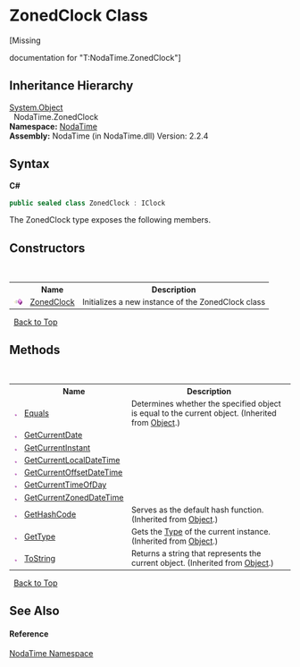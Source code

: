 # ZonedClock Class
 

\[Missing <summary> documentation for "T:NodaTime.ZonedClock"\]


## Inheritance Hierarchy
<a href="http://msdn2.microsoft.com/en-us/library/e5kfa45b" target="_blank">System.Object</a><br />&nbsp;&nbsp;NodaTime.ZonedClock<br />
**Namespace:**&nbsp;<a href="N_NodaTime">NodaTime</a><br />**Assembly:**&nbsp;NodaTime (in NodaTime.dll) Version: 2.2.4

## Syntax

**C#**<br />
``` C#
public sealed class ZonedClock : IClock
```

The ZonedClock type exposes the following members.


## Constructors
&nbsp;<table><tr><th></th><th>Name</th><th>Description</th></tr><tr><td>![Public method](media/pubmethod.gif "Public method")</td><td><a href="M_NodaTime_ZonedClock__ctor">ZonedClock</a></td><td>
Initializes a new instance of the ZonedClock class</td></tr></table>&nbsp;
<a href="#zonedclock-class">Back to Top</a>

## Methods
&nbsp;<table><tr><th></th><th>Name</th><th>Description</th></tr><tr><td>![Public method](media/pubmethod.gif "Public method")</td><td><a href="http://msdn2.microsoft.com/en-us/library/bsc2ak47" target="_blank">Equals</a></td><td>
Determines whether the specified object is equal to the current object.
 (Inherited from <a href="http://msdn2.microsoft.com/en-us/library/e5kfa45b" target="_blank">Object</a>.)</td></tr><tr><td>![Public method](media/pubmethod.gif "Public method")</td><td><a href="M_NodaTime_ZonedClock_GetCurrentDate">GetCurrentDate</a></td><td /></tr><tr><td>![Public method](media/pubmethod.gif "Public method")</td><td><a href="M_NodaTime_ZonedClock_GetCurrentInstant">GetCurrentInstant</a></td><td /></tr><tr><td>![Public method](media/pubmethod.gif "Public method")</td><td><a href="M_NodaTime_ZonedClock_GetCurrentLocalDateTime">GetCurrentLocalDateTime</a></td><td /></tr><tr><td>![Public method](media/pubmethod.gif "Public method")</td><td><a href="M_NodaTime_ZonedClock_GetCurrentOffsetDateTime">GetCurrentOffsetDateTime</a></td><td /></tr><tr><td>![Public method](media/pubmethod.gif "Public method")</td><td><a href="M_NodaTime_ZonedClock_GetCurrentTimeOfDay">GetCurrentTimeOfDay</a></td><td /></tr><tr><td>![Public method](media/pubmethod.gif "Public method")</td><td><a href="M_NodaTime_ZonedClock_GetCurrentZonedDateTime">GetCurrentZonedDateTime</a></td><td /></tr><tr><td>![Public method](media/pubmethod.gif "Public method")</td><td><a href="http://msdn2.microsoft.com/en-us/library/zdee4b3y" target="_blank">GetHashCode</a></td><td>
Serves as the default hash function.
 (Inherited from <a href="http://msdn2.microsoft.com/en-us/library/e5kfa45b" target="_blank">Object</a>.)</td></tr><tr><td>![Public method](media/pubmethod.gif "Public method")</td><td><a href="http://msdn2.microsoft.com/en-us/library/dfwy45w9" target="_blank">GetType</a></td><td>
Gets the <a href="http://msdn2.microsoft.com/en-us/library/42892f65" target="_blank">Type</a> of the current instance.
 (Inherited from <a href="http://msdn2.microsoft.com/en-us/library/e5kfa45b" target="_blank">Object</a>.)</td></tr><tr><td>![Public method](media/pubmethod.gif "Public method")</td><td><a href="http://msdn2.microsoft.com/en-us/library/7bxwbwt2" target="_blank">ToString</a></td><td>
Returns a string that represents the current object.
 (Inherited from <a href="http://msdn2.microsoft.com/en-us/library/e5kfa45b" target="_blank">Object</a>.)</td></tr></table>&nbsp;
<a href="#zonedclock-class">Back to Top</a>

## See Also


#### Reference
<a href="N_NodaTime">NodaTime Namespace</a><br />